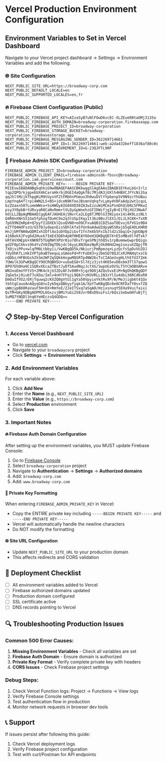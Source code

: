 # Vercel Production Environment Configuration

## Environment Variables to Set in Vercel Dashboard

Navigate to your Vercel project dashboard → Settings → Environment Variables and add the following:

### 🌐 Site Configuration
```
NEXT_PUBLIC_SITE_URL=https://broadway-corp.com
NEXT_PUBLIC_DEFAULT_LOCALE=en
NEXT_PUBLIC_SUPPORTED_LOCALES=en,fr
```

### 🔥 Firebase Client Configuration (Public)
```
NEXT_PUBLIC_FIREBASE_API_KEY=AIzaSyB7uNlFOwD6vcEC-XLZEum98taOMj3135o
NEXT_PUBLIC_FIREBASE_AUTH_DOMAIN=broadway-corporation.firebaseapp.com
NEXT_PUBLIC_FIREBASE_PROJECT_ID=broadway-corporation
NEXT_PUBLIC_FIREBASE_STORAGE_BUCKET=broadway-corporation.firebasestorage.app
NEXT_PUBLIC_FIREBASE_MESSAGING_SENDER_ID=362269714661
NEXT_PUBLIC_FIREBASE_APP_ID=1:362269714661:web:a2da432beff1836af80c0c
NEXT_PUBLIC_FIREBASE_MEASUREMENT_ID=G-23QJFTL90F
```

### 🔐 Firebase Admin SDK Configuration (Private)
```
FIREBASE_ADMIN_PROJECT_ID=broadway-corporation
FIREBASE_ADMIN_CLIENT_EMAIL=firebase-adminsdk-fbsvc@broadway-corporation.iam.gserviceaccount.com
FIREBASE_ADMIN_PRIVATE_KEY=-----BEGIN PRIVATE KEY-----
MIIEvwIBADANBgkqhkiG9w0BAQEFAASCBKkwggSlAgEAAoIBAQD1EYkeLbG+Irlz
tqp2QPO/kjgpebUX4kCaraHkrbjDGEI4aQgkf8c7MjdA3jUXlh4HBXCJFYcNi2Ga
qqJhltMzjkThpgKLM9tUysVFZtFMbhnPGmuo3h0wuDVlYYpbenp5V9N9zcYhUBai
LmpYnqA4flrpi4WN2LS+BS+jdceN9KfooJBsmnVqhqfvLymy4V0FaAdp2wt1cquL
bzZUaxnS07LumeWWso+SsHWUyAIG84XD30ZA3wIzzuWiMCmiPonDhQ16Ni5FMkw2
psy3Y0pbBrtURvyaR8CaNxRmm+lVLQyGpWoehzGFIDWifjgIyB+E1fOjXUJ3NwAf
kOjLL2BpAgMBAAECggEAFJAbHEAjSNvrCa2LEg8TJMDlG33N1yox14i4K9LzzNLt
Q4R0nXNnSS1Ge5fphogfDuHC9o2q3lUSpIKqy1t3bz0BxJlEX1/DiJLXCKK+7xXR
7pG99NZmRp8+Q7pyfIiDXEklQsoQVN0+eO9CFxuAQB1CDZSaaTOEvuj6fVG1o9B4
eZffQ4HdFszU/G5T0JydepnEisSDhlKfa5fUn9aAdwUZdpyW5SRajb5qE4DLKHR0
HnJjbMfNH8wQDMIxhIOfl4oIoDYDp2iGvfIfn7mXb5FxIbJld2iSbqiQ+JgUGNp9
416BokXJFvg6d2Huxk7ImEd3Q6h4pNfHHEAY6OeH3QKBgQD7X+E5sMBxOlYdTxk7
kRfAVXNEpU+XNKNT5TUqRWYXPUr0io78hvTrgeSPNjh5Q5v1rpBummwGwprDQigs
gdZF0pC6kvs9k4YvZV0Z0gTDbjdcl6yyL8N3bmzNpRjOk80Hd2mg1soiuXZQpjfR
7XOjxiPPu+wlqfM0Ltbbyii/VwKBgQD5k/NkiurjPmRpmzq+LyzQcfs5pDvVU2DJ
7dyOhKfLiHkIVPTp0aBTeequLsGAmsPd+PrFoD83+yJbmSQ78QJCxRJMAHqtxsC6
nQObz/HFBUGshZkSm2WFZq5QkkHxgwMQSRTp4NW26cTsCIAGeUvgHLthEfU37Zmk
7UWolk3GPwKBgQCY9OCRQBH5U+vubaEG8+Sl7djz3jst4KO5evD8xbm3Tl57qowS
8PO7EhDHa9C1SQRvXEcaZfBxtJyDT5AudNqzJctXG/SwpUGzOVSLT5YCbOBXARve
WN3xoEmoYFtV5+2MK4ckjU32DzAFJv80R+5jqz9DOjAZQu5vxEiM+NgOhQKBgQDY
ZqGe5xj9iubT7uXDa/Imlv4nH7FFqjL9Q8J+zKUVRLL1N3zYlIu4dbi36RCdKxR0
DmOaIfVO2/ERjTquwq2cKXZQ8gVtUi1gYa50VpyioYktRvXP/W/MeJjigb6t41Qv
tb5tgCauoAnAQyqG8nuIykDqzQBbyyfyqk1A/XpYTwKBgQDc0e0CRFDaTY0sxfZQ
uWmjypB88RaVauF5H+DX+RmYeE/ZJeITSxq7a5qA0/HzixsnuqY5EHa9Vuifaixi
QsTM+bKy9DBgAOPM3L6GxzsjBMiYuGi2S0Jvr0BsDOuiFvJ/6QsiSebwGHfuBjTj
SuMQ7tNQDl3nq6YeHEczsQdGDQ==
-----END PRIVATE KEY-----
```

## 📋 Step-by-Step Vercel Configuration

### 1. Access Vercel Dashboard
- Go to [vercel.com](https://vercel.com)
- Navigate to your `broadwaycorp` project
- Click **Settings** → **Environment Variables**

### 2. Add Environment Variables
For each variable above:
1. Click **Add New**
2. Enter the **Name** (e.g., `NEXT_PUBLIC_SITE_URL`)
3. Enter the **Value** (e.g., `https://broadway-corp.com`)
4. Select **Production** environment
5. Click **Save**

### 3. Important Notes

#### 🔥 Firebase Auth Domain Configuration
After setting up the environment variables, you MUST update Firebase Console:

1. Go to [Firebase Console](https://console.firebase.google.com)
2. Select `broadway-corporation` project
3. Navigate to **Authentication** → **Settings** → **Authorized domains**
4. Add: `broadway-corp.com`
5. Add: `www.broadway-corp.com`

#### 🔐 Private Key Formatting
When entering `FIREBASE_ADMIN_PRIVATE_KEY` in Vercel:
- Copy the ENTIRE private key including `-----BEGIN PRIVATE KEY-----` and `-----END PRIVATE KEY-----`
- Vercel will automatically handle the newline characters
- Do NOT modify the formatting

#### 🌐 Site URL Configuration
- Update `NEXT_PUBLIC_SITE_URL` to your production domain
- This affects redirects and CORS validation

## 🚀 Deployment Checklist

- [ ] All environment variables added to Vercel
- [ ] Firebase authorized domains updated
- [ ] Production domain configured
- [ ] SSL certificate active
- [ ] DNS records pointing to Vercel

## 🔍 Troubleshooting Production Issues

### Common 500 Error Causes:
1. **Missing Environment Variables** - Check all variables are set
2. **Firebase Auth Domain** - Ensure domain is authorized
3. **Private Key Format** - Verify complete private key with headers
4. **CORS Issues** - Check Firebase project settings

### Debug Steps:
1. Check Vercel Function logs: Project → Functions → View logs
2. Verify Firebase Console settings
3. Test authentication flow in production
4. Monitor network requests in browser dev tools

## 📞 Support
If issues persist after following this guide:
1. Check Vercel deployment logs
2. Verify Firebase project configuration
3. Test with curl/Postman for API endpoints
